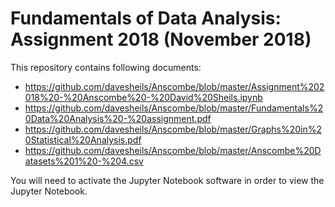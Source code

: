 # Fundamentals of Data Analysis: Assignment 2018 (November 2018)

This repository contains following documents:

* https://github.com/davesheils/Anscombe/blob/master/Assignment%202018%20-%20Anscombe%20-%20David%20Sheils.ipynb
* https://github.com/davesheils/Anscombe/blob/master/Fundamentals%20Data%20Analysis%20-%20assignment.pdf
* https://github.com/davesheils/Anscombe/blob/master/Graphs%20in%20Statistical%20Analysis.pdf
* https://github.com/davesheils/Anscombe/blob/master/Anscombe%20Datasets%201%20-%204.csv


You will need to activate the Jupyter Notebook software in order to view the Jupyter Notebook.
